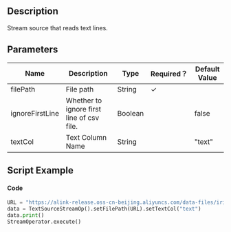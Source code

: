 ## Description
Stream source that reads text lines.

## Parameters
| Name | Description | Type | Required？ | Default Value |
| --- | --- | --- | --- | --- |
| filePath | File path | String | ✓ |  |
| ignoreFirstLine | Whether to ignore first line of csv file. | Boolean |  | false |
| textCol | Text Column Name | String |  | "text" |


## Script Example
#### Code
```python
URL = "https://alink-release.oss-cn-beijing.aliyuncs.com/data-files/iris.csv"
data = TextSourceStreamOp().setFilePath(URL).setTextCol("text")
data.print()
StreamOperator.execute()
```
